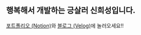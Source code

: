 ## 행복해서 개발하는 긍살러 신희성입니다.
[포트폴리오 (Notion)](https://siniseong.notion.site/17ae00310b3980fbae60c54efca78551?pvs=4)와 [블로그 (Velog)](https://velog.io/@huise0ng/posts)에 놀러오세요!!

  
